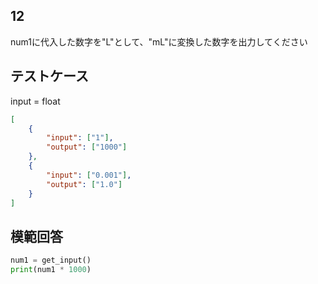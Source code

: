 ## 12

num1に代入した数字を"L"として、"mL"に変換した数字を出力してください

## テストケース
input = float
```json
[
	{
		"input": ["1"],
		"output": ["1000"]
  	},
	{
		"input": ["0.001"],
		"output": ["1.0"]
	}
]
```

## 模範回答
```python
num1 = get_input()
print(num1 * 1000)
```